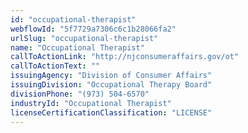 ```yaml
---
id: "occupational-therapist"
webflowId: "5f7729a7306c6c1b28066fa2"
urlSlug: "occupational-therapist"
name: "Occupational Therapist"
callToActionLink: "http://njconsumeraffairs.gov/ot"
callToActionText: ""
issuingAgency: "Division of Consumer Affairs"
issuingDivision: "Occupational Therapy Board"
divisionPhone: "(973) 504-6570"
industryId: "Occupational Therapist"
licenseCertificationClassification: "LICENSE"
---
```

